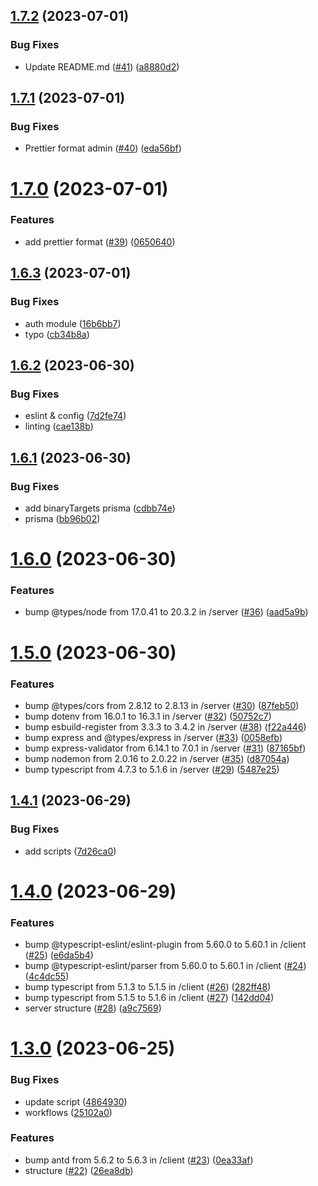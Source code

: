 ## [1.7.2](https://github.com/Abdel-Monaam-Aouini/FashionHub/compare/v1.7.1...v1.7.2) (2023-07-01)


### Bug Fixes

* Update README.md ([#41](https://github.com/Abdel-Monaam-Aouini/FashionHub/issues/41)) ([a8880d2](https://github.com/Abdel-Monaam-Aouini/FashionHub/commit/a8880d2c3d328a36205c8cf44494274385c6da66))

## [1.7.1](https://github.com/Abdel-Monaam-Aouini/FashionHub/compare/v1.7.0...v1.7.1) (2023-07-01)


### Bug Fixes

* Prettier format admin ([#40](https://github.com/Abdel-Monaam-Aouini/FashionHub/issues/40)) ([eda56bf](https://github.com/Abdel-Monaam-Aouini/FashionHub/commit/eda56bfbc33abb4176cc3b1704b7ec454ab960b2))

# [1.7.0](https://github.com/Abdel-Monaam-Aouini/FashionHub/compare/v1.6.3...v1.7.0) (2023-07-01)


### Features

* add prettier format ([#39](https://github.com/Abdel-Monaam-Aouini/FashionHub/issues/39)) ([0650640](https://github.com/Abdel-Monaam-Aouini/FashionHub/commit/0650640bfac0e50ca6dbd2e632a51c35cc89b1b6))

## [1.6.3](https://github.com/Abdel-Monaam-Aouini/FashionHub/compare/v1.6.2...v1.6.3) (2023-07-01)


### Bug Fixes

* auth module ([16b6bb7](https://github.com/Abdel-Monaam-Aouini/FashionHub/commit/16b6bb74d8e0f7123d5c26857ad12604bf5ab58f))
* typo ([cb34b8a](https://github.com/Abdel-Monaam-Aouini/FashionHub/commit/cb34b8a111acc134b9d57bb9810cc8386959415c))

## [1.6.2](https://github.com/Abdel-Monaam-Aouini/FashionHub/compare/v1.6.1...v1.6.2) (2023-06-30)


### Bug Fixes

* eslint & config ([7d2fe74](https://github.com/Abdel-Monaam-Aouini/FashionHub/commit/7d2fe745a7f8b681b1745c241924b23fe853f03c))
* linting ([cae138b](https://github.com/Abdel-Monaam-Aouini/FashionHub/commit/cae138bc85c1dcf4af177fb70104f38dc2333874))

## [1.6.1](https://github.com/Abdel-Monaam-Aouini/FashionHub/compare/v1.6.0...v1.6.1) (2023-06-30)


### Bug Fixes

* add binaryTargets prisma ([cdbb74e](https://github.com/Abdel-Monaam-Aouini/FashionHub/commit/cdbb74ec97413fa54db6ad371d7df132706e7225))
* prisma ([bb96b02](https://github.com/Abdel-Monaam-Aouini/FashionHub/commit/bb96b0228dd40408b776cd08de166eb01668cf86))

# [1.6.0](https://github.com/Abdel-Monaam-Aouini/FashionHub/compare/v1.5.0...v1.6.0) (2023-06-30)


### Features

* bump @types/node from 17.0.41 to 20.3.2 in /server ([#36](https://github.com/Abdel-Monaam-Aouini/FashionHub/issues/36)) ([aad5a9b](https://github.com/Abdel-Monaam-Aouini/FashionHub/commit/aad5a9b0e78f07dff387dcc5ff6a21bc58337dca))

# [1.5.0](https://github.com/Abdel-Monaam-Aouini/FashionHub/compare/v1.4.1...v1.5.0) (2023-06-30)


### Features

* bump @types/cors from 2.8.12 to 2.8.13 in /server ([#30](https://github.com/Abdel-Monaam-Aouini/FashionHub/issues/30)) ([87feb50](https://github.com/Abdel-Monaam-Aouini/FashionHub/commit/87feb50bdaa4693bf2fbd00160dd31697031ae55))
* bump dotenv from 16.0.1 to 16.3.1 in /server ([#32](https://github.com/Abdel-Monaam-Aouini/FashionHub/issues/32)) ([50752c7](https://github.com/Abdel-Monaam-Aouini/FashionHub/commit/50752c7d6432f79a69ca0d8bd7a451e5fe9a536e))
* bump esbuild-register from 3.3.3 to 3.4.2 in /server ([#38](https://github.com/Abdel-Monaam-Aouini/FashionHub/issues/38)) ([f22a446](https://github.com/Abdel-Monaam-Aouini/FashionHub/commit/f22a446d4a137f96b6ac9545fdb3adaa28f856bb))
* bump express and @types/express in /server ([#33](https://github.com/Abdel-Monaam-Aouini/FashionHub/issues/33)) ([0058efb](https://github.com/Abdel-Monaam-Aouini/FashionHub/commit/0058efbf3f9ea30b05cf8bad6ba4e209a220e05a))
* bump express-validator from 6.14.1 to 7.0.1 in /server ([#31](https://github.com/Abdel-Monaam-Aouini/FashionHub/issues/31)) ([87165bf](https://github.com/Abdel-Monaam-Aouini/FashionHub/commit/87165bf4ddd088ad10d52577473438e72df49745))
* bump nodemon from 2.0.16 to 2.0.22 in /server ([#35](https://github.com/Abdel-Monaam-Aouini/FashionHub/issues/35)) ([d87054a](https://github.com/Abdel-Monaam-Aouini/FashionHub/commit/d87054af5677d46563b753bcf911b2c1f2058c88))
* bump typescript from 4.7.3 to 5.1.6 in /server ([#29](https://github.com/Abdel-Monaam-Aouini/FashionHub/issues/29)) ([5487e25](https://github.com/Abdel-Monaam-Aouini/FashionHub/commit/5487e25c427cb48e1aa61e2baf424d8d11c76bcb))

## [1.4.1](https://github.com/Abdel-Monaam-Aouini/FashionHub/compare/v1.4.0...v1.4.1) (2023-06-29)


### Bug Fixes

* add scripts ([7d26ca0](https://github.com/Abdel-Monaam-Aouini/FashionHub/commit/7d26ca07edb61dd852cf62d3cbf3e79dfa936685))

# [1.4.0](https://github.com/Abdel-Monaam-Aouini/FashionHub/compare/v1.3.0...v1.4.0) (2023-06-29)


### Features

* bump @typescript-eslint/eslint-plugin from 5.60.0 to 5.60.1 in /client ([#25](https://github.com/Abdel-Monaam-Aouini/FashionHub/issues/25)) ([e6da5b4](https://github.com/Abdel-Monaam-Aouini/FashionHub/commit/e6da5b471ae53e9fda1b5f88c92fe4771808dc89))
* bump @typescript-eslint/parser from 5.60.0 to 5.60.1 in /client ([#24](https://github.com/Abdel-Monaam-Aouini/FashionHub/issues/24)) ([4c4dc55](https://github.com/Abdel-Monaam-Aouini/FashionHub/commit/4c4dc55222fb75579b242a490c7048db3552f05d))
* bump typescript from 5.1.3 to 5.1.5 in /client ([#26](https://github.com/Abdel-Monaam-Aouini/FashionHub/issues/26)) ([282ff48](https://github.com/Abdel-Monaam-Aouini/FashionHub/commit/282ff480dfb111ff3a86b2cbfeec96533bb989a5))
* bump typescript from 5.1.5 to 5.1.6 in /client ([#27](https://github.com/Abdel-Monaam-Aouini/FashionHub/issues/27)) ([142dd04](https://github.com/Abdel-Monaam-Aouini/FashionHub/commit/142dd04b2d0bf9533995f5ef165d7afaa17b2116))
* server structure ([#28](https://github.com/Abdel-Monaam-Aouini/FashionHub/issues/28)) ([a9c7569](https://github.com/Abdel-Monaam-Aouini/FashionHub/commit/a9c75699f4fcc5e3e6839b75c10d2b2abacdb0f3))

# [1.3.0](https://github.com/Abdel-Monaam-Aouini/FashionHub/compare/v1.2.1...v1.3.0) (2023-06-25)


### Bug Fixes

* update script ([4864930](https://github.com/Abdel-Monaam-Aouini/FashionHub/commit/4864930ed25d98ba8d2d87502464fad08d2a37d1))
* workflows ([25102a0](https://github.com/Abdel-Monaam-Aouini/FashionHub/commit/25102a0c166f10fcd1c9d45cbe88b04b6d904d0e))


### Features

* bump antd from 5.6.2 to 5.6.3 in /client ([#23](https://github.com/Abdel-Monaam-Aouini/FashionHub/issues/23)) ([0ea33af](https://github.com/Abdel-Monaam-Aouini/FashionHub/commit/0ea33afc5c2634fbeddcc571ea8e5f11a2f134d1))
* structure ([#22](https://github.com/Abdel-Monaam-Aouini/FashionHub/issues/22)) ([26ea8db](https://github.com/Abdel-Monaam-Aouini/FashionHub/commit/26ea8dbcef2c4d6cbe4207c988ee9012558b62bc))
